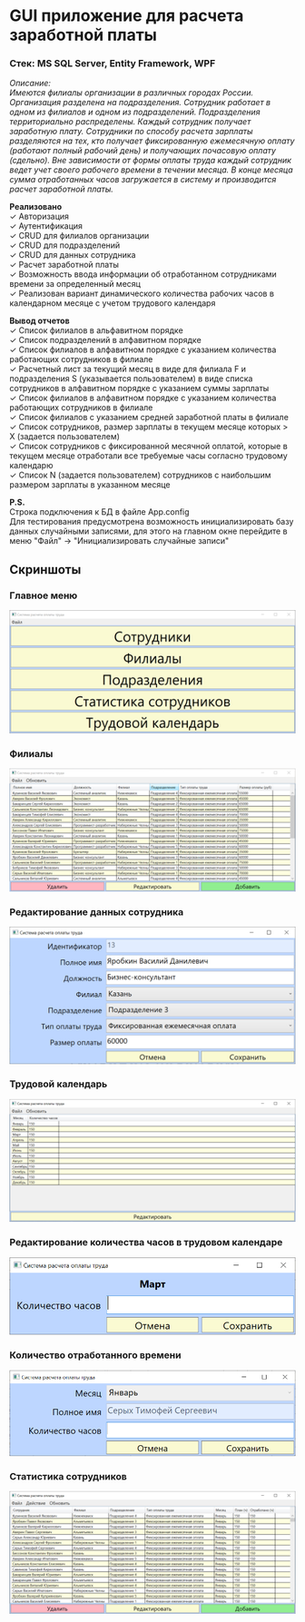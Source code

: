 # GUI приложение для расчета заработной платы
### Стек: MS SQL Server, Entity Framework, WPF

*Описание:    
Имеются филиалы организации в различных городах России. Организация разделена на подразделения.
Сотрудник работает в одном из филиалов и одном из подразделений. Подразделения территориально распределены.
Каждый сотрудник получает заработную плату. Сотрудники по способу расчета зарплаты разделяются на тех, 
кто получает фиксированную ежемесячную оплату (работают полный рабочий день) и получающих почасовую оплату (сдельно).
Вне зависимости от формы оплаты труда каждый сотрудник ведет учет своего рабочего времени в течении месяца. 
В конце месяца сумма отработанных часов загружается в систему и производится расчет заработной платы.*

**Реализовано**    
✓ Авторизация    
✓ Аутентификация    
✓ CRUD для филиалов организации    
✓ CRUD для подразделений    
✓ СRUD для данных сотрудника    
✓ Расчет заработной платы    
✓ Возможность ввода информации об отработанном сотрудниками времени за определенный месяц    
✓ Реализован вариант динамического количества рабочих часов в календарном месяце с учетом трудового календаря

**Вывод отчетов**    
✓ Список филиалов в альфавитном порядке   
✓ Список подразделений в алфавитном порядке    
✓ Список филиалов в алфавитном порядке с указанием количества работающих сотрудников в филиале    
✓ Расчетный лист за текущий месяц в виде для филиала F и подразделения S (указывается пользователем) в виде списка сотрудников в алфавитном порядке с указанием суммы зарплаты    
✓ Список филиалов в алфавитном порядке с указанием количества работающих сотрудников в филиале    
✓ Список филиалов с указанием средней заработной платы в филиале    
✓ Список сотрудников, размер зарплаты в текущем месяце которых > X (задается пользователем)    
✓ Список сотрудников с фиксированной месячной оплатой, которые в текущем месяце отработали все требуемые часы согласно трудовому календарю    
✓ Список N (задается пользователем) сотрудников с наибольшим размером зарплаты в указанном месяце    

**P.S.**    
Строка подключения к БД в файле App.config    
Для тестирования предусмотрена возможность инициализировать базу данных случайными записями, для этого на главном окне перейдите в меню "Файл" -> "Инициализировать случайные записи"        

## Скриншоты

### Главное меню
![alt text](https://github.com/dakhabirov/PayrollSys/blob/master/Resourses/Screenshots/MainWindow.PNG "Главное меню")

### Филиалы
![alt text](https://github.com/dakhabirov/PayrollSys/blob/master/Resourses/Screenshots/WorkersWindow.PNG "Филиалы")

### Редактирование данных сотрудника
![alt text](https://github.com/dakhabirov/PayrollSys/blob/master/Resourses/Screenshots/WorkerWindow.PNG "Редактирование данных сотрудника")

### Трудовой календарь
![alt text](https://github.com/dakhabirov/PayrollSys/blob/master/Resourses/Screenshots/CalendarWindow.PNG "Трудовой календарь")

### Редактирование количества часов в трудовом календаре
![alt text](https://github.com/dakhabirov/PayrollSys/blob/master/Resourses/Screenshots/UpdateCalendarWindow.PNG "Редактирование количество часов в трудовом календаре")


### Количество отработанного времени
![alt text](https://github.com/dakhabirov/PayrollSys/blob/master/Resourses/Screenshots/WorkerCalendarWindow.PNG "Количество отработанного времени")

### Статистика сотрудников
![alt text](https://github.com/dakhabirov/PayrollSys/blob/master/Resourses/Screenshots/StatisticsWindow.PNG "Статистика сотрудников")
